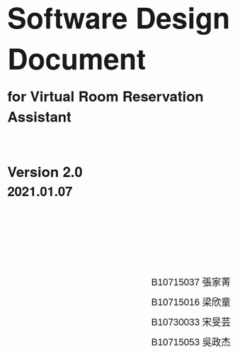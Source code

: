 
<div margin="36.0pt 36.0pt 36.0pt 36.0pt" style="page-break-after: always;">

<p class=MsoNormal style='margin-top:12.0pt;margin-right:0cm;margin-bottom:
12.0pt;margin-left:0cm'><b><span
style='font-size:48.0pt;font-family:"Helvetica Neue", "Arial"'>Software Design Document</span></b></p>

<p class=MsoNormal style='margin-top:12.0pt;margin-right:0cm;margin-bottom:
12.0pt;margin-left:0cm'><b><span style='font-size:24.0pt;
font-family:"Helvetica Neue", "Arial"'>for Virtual Room Reservation
Assistant</span></b></p>

<p class=MsoNormal style='margin-top:12.0pt;margin-right:0cm;margin-bottom:
12.0pt;margin-left:0cm'><b><span style='font-size:24.0pt;
font-family:"Helvetica Neue", "Arial"'>&nbsp;</span></b></p>

<p class=MsoNormal style='margin-top:12.0pt;margin-right:0cm;margin-bottom:
12.0pt;margin-left:0cm'><b><span style='font-size:24.0pt;
font-family:"Helvetica Neue", "Arial"'>Version 2.0<br>
</span></b><b><span style='font-size:22.0pt;font-family:"Helvetica Neue", "Arial"'>2021</span></b><b><span style='font-size:22.0pt;font-family:"Helvetica Neue", "Arial"'>.01.07</span></b></p>

<p class=MsoNormal style='margin-top:12.0pt;margin-right:0cm;margin-bottom:
12.0pt;margin-left:0cm'><b><span style='font-size:28.0pt;
font-family:"Helvetica Neue", "Arial"'>&nbsp;</span></b></p>

<p class=MsoNormal style='margin-top:12.0pt;margin-right:0cm;margin-bottom:
12.0pt;margin-left:0cm'><i><span style='font-size:16.0pt;
font-family:"Baskerville",serif'>&nbsp;</span></i></p>

<p class=MsoNormal style='margin-top:12.0pt;margin-right:0cm;margin-bottom:
12.0pt;margin-left:0cm'><i><span style='font-size:16.0pt;
font-family:"Arial",sans-serif'>&nbsp;</span></i></p>

<p class=MsoNormal align=right style='margin-bottom:6.0pt;text-align:right'><span style='font-size:16.0pt;font-family:"Arial",sans-serif'>B10715037 </span><span style='font-size:16.0pt;font-family:"Microsoft JhengHei",sans-serif'>張家菁</span></p>

<p class=MsoNormal align=right style='margin-bottom:6.0pt;text-align:right'><span style='font-size:16.0pt;font-family:"Arial",sans-serif'>B10715016 </span><span style='font-size:16.0pt;font-family:"Microsoft JhengHei",sans-serif'>梁欣童</span></p>

<p class=MsoNormal align=right style='margin-bottom:6.0pt;text-align:right'><span style='font-size:16.0pt;font-family:"Arial",sans-serif'>B10730033 </span><span style='font-size:16.0pt;font-family:"Microsoft JhengHei",sans-serif'>宋旻芸</span></p>

<p class=MsoNormal align=right style='margin-bottom:6.0pt;text-align:right'><span style='font-size:16.0pt;font-family:"Arial",sans-serif'>B10715053 </span><span style='font-size:16.0pt;font-family:"Microsoft JhengHei",sans-serif'>吳政杰</span></p>

</div>
